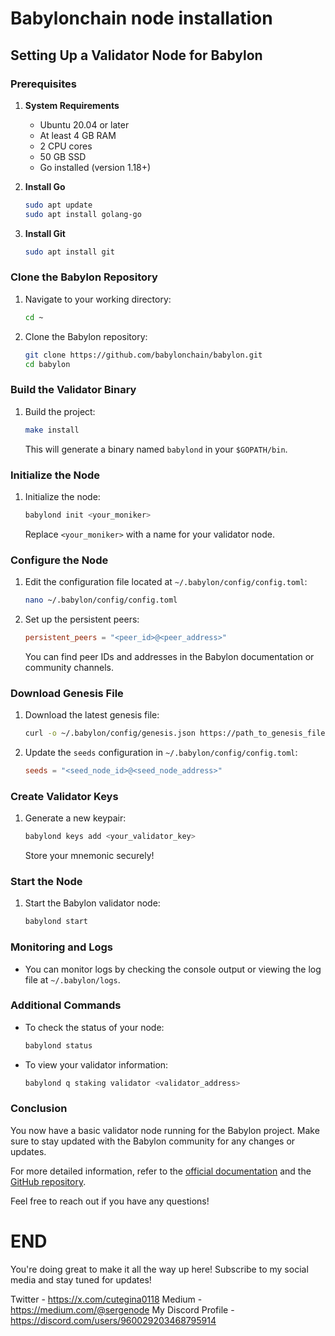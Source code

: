 # Babylonchain node installation

## Setting Up a Validator Node for Babylon

### Prerequisites

1. **System Requirements**
   - Ubuntu 20.04 or later
   - At least 4 GB RAM
   - 2 CPU cores
   - 50 GB SSD
   - Go installed (version 1.18+)

2. **Install Go**
   ```bash
   sudo apt update
   sudo apt install golang-go
   ```

3. **Install Git**
   ```bash
   sudo apt install git
   ```

### Clone the Babylon Repository

1. Navigate to your working directory:
   ```bash
   cd ~
   ```

2. Clone the Babylon repository:
   ```bash
   git clone https://github.com/babylonchain/babylon.git
   cd babylon
   ```

### Build the Validator Binary

1. Build the project:
   ```bash
   make install
   ```

   This will generate a binary named `babylond` in your `$GOPATH/bin`.

### Initialize the Node

1. Initialize the node:
   ```bash
   babylond init <your_moniker>
   ```

   Replace `<your_moniker>` with a name for your validator node.

### Configure the Node

1. Edit the configuration file located at `~/.babylon/config/config.toml`:
   ```bash
   nano ~/.babylon/config/config.toml
   ```

2. Set up the persistent peers:
   ```toml
   persistent_peers = "<peer_id>@<peer_address>"
   ```

   You can find peer IDs and addresses in the Babylon documentation or community channels.

### Download Genesis File

1. Download the latest genesis file:
   ```bash
   curl -o ~/.babylon/config/genesis.json https://path_to_genesis_file
   ```

2. Update the `seeds` configuration in `~/.babylon/config/config.toml`:
   ```toml
   seeds = "<seed_node_id>@<seed_node_address>"
   ```

### Create Validator Keys

1. Generate a new keypair:
   ```bash
   babylond keys add <your_validator_key>
   ```

   Store your mnemonic securely!

### Start the Node

1. Start the Babylon validator node:
   ```bash
   babylond start
   ```

### Monitoring and Logs

- You can monitor logs by checking the console output or viewing the log file at `~/.babylon/logs`.

### Additional Commands

- To check the status of your node:
  ```bash
  babylond status
  ```

- To view your validator information:
  ```bash
  babylond q staking validator <validator_address>
  ```

### Conclusion

You now have a basic validator node running for the Babylon project. Make sure to stay updated with the Babylon community for any changes or updates.

For more detailed information, refer to the [official documentation](https://docs.babylonchain.io/docs/introduction/overview) and the [GitHub repository](https://github.com/babylonchain).

Feel free to reach out if you have any questions!

# END
You're doing great to make it all the way up here! Subscribe to my social media and stay tuned for updates!

Twitter - https://x.com/cutegina0118
Medium - https://medium.com/@sergenode
My Discord Profile - https://discord.com/users/960029203468795914

